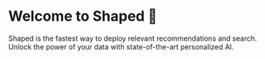 # Welcome to Shaped 🚀

Shaped is the fastest way to deploy relevant recommendations and search. Unlock the power of your data with state-of-the-art personalized AI.
